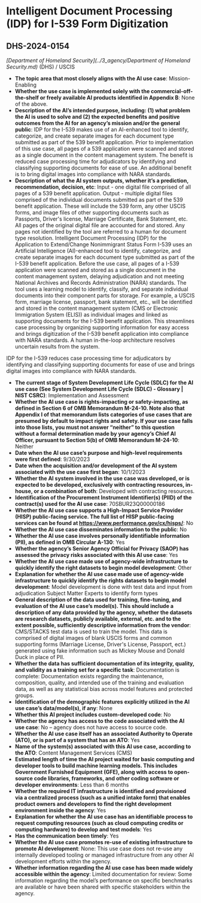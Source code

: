 # Intelligent Document Processing (IDP) for I-539 Form Digitization
## DHS-2024-0154
_[Department of Homeland Security](../3_agency/Department of Homeland Security.md)_ (DHS) / USCIS


+ **The topic area that most closely aligns with the AI use case**: Mission-Enabling
+ **Whether the use case is implemented solely with the commercial-off-the-shelf or freely available AI products identified in Appendix B**: None of the above.
+ **Description of the AI’s intended purpose, including: (1) what problem the AI is used to solve and (2) the expected benefits and positive outcomes from the AI for an agency’s mission and/or the general public**: IDP for the I-539 makes use of an AI-enhanced tool to identify, categorize, and create separate images for each document type submitted as part of the 539 benefit application. Prior to implementation of this use case, all pages of a 539 application were scanned and stored as a single document in the content management system.  The benefit is reduced case processing time for adjudicators by identifying and classifying supporting documents for ease of use. An additional benefit is to bring digital images into compliance with NARA standards.
+ **Description of what the AI system outputs, whether it’s a prediction, recommendation, decision, etc**: Input - one digital file comprised of all pages of a 539 benefit application. Output - multiple digital files comprised of the individual documents submitted as part of the 539 benefit application. These will include the 539 form, any other USCIS forms, and image files of other supporting documents such as Passports, Driver's license, Marriage Certificate, Bank Statement, etc. All pages of the original digital file are accounted for and stored. Any pages not identified by the tool are referred to a human for document type resolution.
Intelligent Document Processing (IDP) for the Application to Extend/Change Nonimmigrant Status Form I-539 uses an Artificial Intelligence (AI)-enhanced tool to identify, categorize, and create separate images for each document type submitted as part of the I-539 benefit application. Before the use case, all pages of a I-539 application were scanned and stored as a single document in the content management system, delaying adjudication and not meeting National Archives and Records Administration (NARA) standards. The tool uses a learning model to identify, classify, and separate individual documents into their component parts for storage. For example, a USCIS form, marriage license, passport, bank statement, etc., will be identified and stored in the content management system (CMS or Electronic Immigration System (ELIS)) as individual images and linked as supporting documents for the I-539 benefit application. This streamlines case processing by organizing supporting information for easy access and brings digitization of the I-539 benefit application into compliance with NARA standards. A human in-the-loop architecture resolves uncertain results from the system. 

IDP for the I-539 reduces case processing time for adjudicators by identifying and classifying supporting documents for ease of use and brings digital images into compliance with NARA standards. 
+ **The current stage of System Development Life Cycle (SDLC) for the AI use case (See System Development Life Cycle (SDLC) - Glossary | NIST CSRC)**: Implementation and Assessment
+ **Whether the AI use case is rights-impacting or safety-impacting, as defined in Section 6 of OMB Memorandum M-24-10. Note also that Appendix I of that memorandum lists categories of use cases that are presumed by default to impact rights and safety. If your use case falls into those lists, you must not answer “neither” to this question without a formal determination made by your agency’s Chief AI Officer, pursuant to Section 5(b) of OMB Memorandum M-24-10**: Neither
+ **Date when the AI use case’s purpose and high-level requirements were first defined**: 9/30/2023
+ **Date when the acquisition and/or development of the AI system associated with the use case first began**: 10/1/2023
+ **Whether the AI system involved in the use case was developed, or is expected to be developed, exclusively with contracting resources, in-house, or a combination of both**: Developed with contracting resources.
+ **Identification of the Procurement Instrument Identifier(s) (PIID) of the contract(s) used for the AI use case**: 70SBUR23Q00000186
+ **Whether the AI use case supports a High-Impact Service Provider (HISP) public-facing service. The full list of HISP public-facing services can be found at https://www.performance.gov/cx/hisps/**: No
+ **Whether the AI use case disseminates information to the public**: No
+ **Whether the AI use case involves personally identifiable information (PII), as defined in OMB Circular A-130**: Yes
+ **Whether the agency’s Senior Agency Official for Privacy (SAOP) has assessed the privacy risks associated with this AI use case**: Yes
+ **Whether the AI use case made use of agency-wide infrastructure to quickly identify the right datasets to begin model development**: Other
+ **Explanation for whether the AI use case made use of agency-wide infrastructure to quickly identify the rights datasets to begin model development**: Model development is done with test data and input from adjudication Subject Matter Experts to identify form types
+ **General description of the data used for training, fine-tuning, and evaluation of the AI use case’s model(s). This should include a description of any data provided by the agency, whether the datasets are research datasets, publicly available, external, etc. and to the extent possible, sufficiently descriptive information from the vendor**: CMS/STACKS test data is used to train the model. This data is comprised of digital images of blank USCIS forms and common supporting forms (Marriage License, Driver's License, Passport, ect.) generated using fake information such as Mickey Mouse and Donald Duck in place of PII.
+ **Whether the data has sufficient documentation of its integrity, quality, and validity as a training set for a specific task**: Documentation is complete: Documentation exists regarding the maintenance, composition, quality, and intended use of the training and evaluation data, as well as any statistical bias across model features and protected groups.
+ **Identification of the demographic features explicitly utilized in the AI use case’s data/model(s), if any**: None
+ **Whether this AI project includes custom-developed code**: No
+ **Whether the agency has access to the code associated with the AI use case**: No – agency does not have access to source code.
+ **Whether the AI use case itself has an associated Authority to Operate (ATO), or is part of a system that has an ATO**: Yes
+ **Name of the system(s) associated with this AI use case, according to the ATO**: Content Management Services (CMS)
+ **Estimated length of time the AI project waited for basic computing and developer tools to build machine learning models. This includes Government Furnished Equipment (GFE), along with access to open-source code libraries, frameworks, and other coding software or developer environments**: Less than 6 months
+ **Whether the required IT infrastructure is identified and provisioned via a centralized process (such as a unified intake form) that enables product owners and developers to find the right development environment inside the agency**: Yes
+ **Explanation for whether the AI use case has an identifiable process to request computing resources (such as cloud computing credits or computing hardware) to develop and test models**: Yes
+ **Has the communication been timely**: Yes
+ **Whether the AI use case promotes re-use of existing infrastructure to promote AI development**: None: This use case does not re-use any internally developed tooling or managed infrastructure from any other AI development efforts within the agency.
+ **Whether information regarding the AI use case has been made widely accessible within the agency**: Limited documentation for review: Some information regarding the model’s performance on specific benchmarks are available or have been shared with specific stakeholders within the agency.